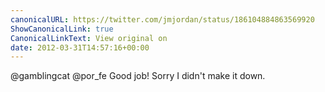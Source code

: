 ```yaml
---
canonicalURL: https://twitter.com/jmjordan/status/186104884863569920
ShowCanonicalLink: true
CanonicalLinkText: View original on
date: 2012-03-31T14:57:16+00:00
---
```

@gamblingcat @por_fe Good job! Sorry I didn't make it down.